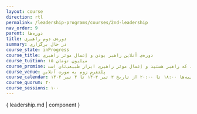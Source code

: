 ```yaml
---
layout: course
direction: rtl
permalink: /leadership-programs/courses/2nd-leadership
nav_order: 9
parent: دوره‌ها
title: دوره‌ی دوم راهبری
summary: در حال برگزاری
course_state: inProgress
course_title: دوره‌ی آنلاین راهبر بودن و اِعمال موثر راهبری
course_tuition: ۱۵ میلیون تومان
course_promise: شما در حالی دوره را ترک می‌کنید که راهبر هستید و اِعمال موثر راهبری ابراز طبیعی‌تان است
course_venue: پلتفرم زوم به صورت آنلاین
course_calendar: یکشنبه‌ها ۱۷:۰۰ تا ۱۹:۰۰ و چهار‌شنبه‌ها ۱۸:۰۰ تا ۲۰:۰۰ از تاریخ ۳ تیر ۱۴۰۳ تا ۴ تیر ۱۴۰۴
course_quorum: ۴۰
course_sessions: ۱۰۰
---
```


{ leadership.md | component }
